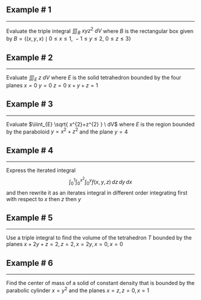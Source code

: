 ## Example # 1
***
Evaluate the triple integral $\iiint_{B} \ xyz^{2} \ dV$ 
	where $B$ is the rectangular box 
		given by $B=\{ (x, y, x) \mid 0\leq x\leq 1, \ -1\leq y\leq 2, \ 0\leq z \leq 3 \}$

## Example # 2
***
Evaluate $\iiint_{E} \ z \ dV$ 
	where $E$ is the solid tetrahedron
		bounded by the four planes
				$x=0$
				$y=0$
				$z=0$
				$x+y+z=1$ 

## Example # 3
***
Evaluate $\iiint_{E} \sqrt{ x^{2}+z^{2} } \ dV$ 
	where $E$ is the region 
		bounded by the paraboloid $y=x^{2}+z^{2}$
			and the plane $y=4$

## Example # 4
***
Express the iterated integral 
	$$\int _{0}^{1} \int _{0} ^{x^{2}} \int _{0}^{y} f(x, y, z) \, dz   \, dy  \, dx $$
	and then rewrite it as an iterates integral in different order
		integrating first with respect to $x$ 
			then $z$
				then $y$

## Example # 5
***
Use a triple integral to find the volume 
	of the tetrahedron $T$
		 bounded by the planes $x+2y+z=2, z=2, x=2y, x=0, x=0$

## Example # 6
***
Find the center of mass of a solid 
	of constant density
		that is bounded 
			by the parabolic cylinder $x=y^{2}$ 
				and the planes $x=z, z=0, x=1$